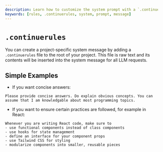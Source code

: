 ```yaml
---
description: Learn how to customize the system prompt with a `.continuerules` file
keywords: [rules, .continuerules, system, prompt, message]
---
```


# `.continuerules`

You can create a project-specific system message by adding a `.continuerules` file to the root of your project. This file is raw text and its contents will be inserted into the system message for all LLM requests.

## Simple Examples

- If you want concise answers:

```title=.continuerules
Please provide concise answers. Do explain obvious concepts. You can assume that I am knowledgable about most programming topics.
```

- If you want to ensure certain practices are followed, for example in React:

```title=.continuerules
Whenever you are writing React code, make sure to
- use functional components instead of class components
- use hooks for state management
- define an interface for your component props
- use Tailwind CSS for styling
- modularize components into smaller, reusable pieces
```
